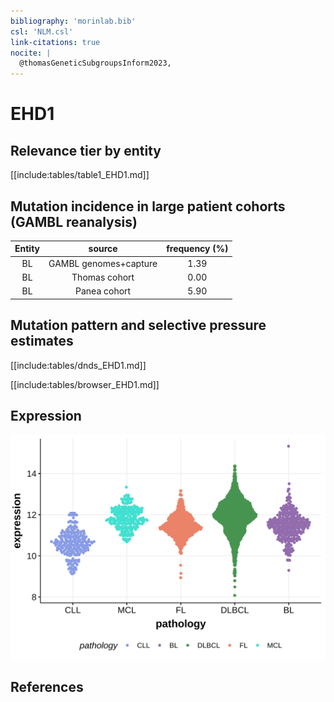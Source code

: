 ```yaml
---
bibliography: 'morinlab.bib'
csl: 'NLM.csl'
link-citations: true
nocite: |
  @thomasGeneticSubgroupsInform2023, 
---
```

# EHD1

## Relevance tier by entity

[[include:tables/table1_EHD1.md]]

## Mutation incidence in large patient cohorts (GAMBL reanalysis)

|Entity|source               |frequency (%)|
|:------:|:---------------------:|:-------------:|
|BL    |GAMBL genomes+capture|1.39         |
|BL    |Thomas cohort        |0.00         |
|BL    |Panea cohort         |5.90         |

## Mutation pattern and selective pressure estimates

[[include:tables/dnds_EHD1.md]]



[[include:tables/browser_EHD1.md]]

## Expression
![](images/gene_expression/EHD1_by_pathology.svg)
<!-- ORIGIN: Unknown -->
<!-- BL: thomasGeneticSubgroupsInform2023 -->

## References
